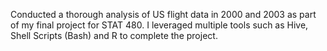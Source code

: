 Conducted a thorough analysis of US flight data in 2000 and 2003 as part of my final project for STAT 480.
I leveraged multiple tools such as Hive, Shell Scripts (Bash) and R to complete the project.

